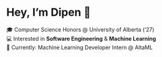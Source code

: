 # Hey, I’m Dipen 👋

🎓 Computer Science Honors @ University of Alberta (’27)  
💻 Interested in **Software Engineering** & **Machine Learning**  
📍 Currently: Machine Learning Developer Intern @ AltaML  
